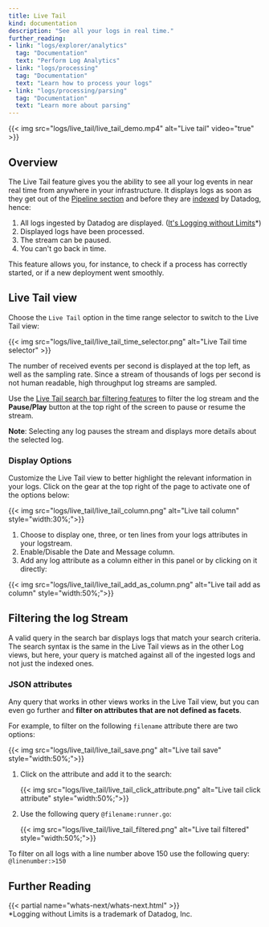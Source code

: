 ```yaml
---
title: Live Tail
kind: documentation
description: "See all your logs in real time."
further_reading:
- link: "logs/explorer/analytics"
  tag: "Documentation"
  text: "Perform Log Analytics"
- link: "logs/processing"
  tag: "Documentation"
  text: "Learn how to process your logs"
- link: "logs/processing/parsing"
  tag: "Documentation"
  text: "Learn more about parsing"
---
```


{{< img src="logs/live_tail/live_tail_demo.mp4" alt="Live tail" video="true"  >}}

## Overview

The Live Tail feature gives you the ability to see all your log events in near real time from anywhere in your infrastructure. It displays logs as soon as they get out of the [Pipeline section][1] and before they are [indexed][2] by Datadog, hence:

1. All logs ingested by Datadog are displayed. ([It's Logging without Limits][2]*)
2. Displayed logs have been processed.
3. The stream can be paused.
4. You can't go back in time.

This feature allows you, for instance, to check if a process has correctly started, or if a new deployment went smoothly.

## Live Tail view

Choose the `Live Tail` option in the time range selector to switch to the Live Tail view:

{{< img src="logs/live_tail/live_tail_time_selector.png" alt="Live Tail time selector"  >}}

The number of received events per second is displayed at the top left, as well as the sampling rate. Since a stream of thousands of logs per second is not human readable, high throughput log streams are sampled.

Use the [Live Tail search bar filtering features](#filtering-the-log-stream) to filter the log stream and the **Pause/Play** button at the top right of the screen to pause or resume the stream.

**Note**: Selecting any log pauses the stream and displays more details about the selected log.

### Display Options

Customize the Live Tail view to better highlight the relevant information in your logs.
Click on the gear at the top right of the page to activate one of the options below:

{{< img src="logs/live_tail/live_tail_column.png" alt="Live tail column"  style="width:30%;">}}

1. Choose to display one, three, or ten lines from your logs attributes in your logstream.
2. Enable/Disable the Date and Message column.
3. Add any log attribute as a column either in this panel or by clicking on it directly:

{{< img src="logs/live_tail/live_tail_add_as_column.png" alt="Live tail add as column"  style="width:50%;">}}

## Filtering the log Stream

A valid query in the search bar displays logs that match your search criteria.
The search syntax is the same in the Live Tail views as in the other Log views, but here, your query is matched against all of the ingested logs and not just the indexed ones.

### JSON attributes

Any query that works in other views works in the Live Tail view, but you can even go further and **filter on attributes that are not defined as facets**.

For example, to filter on the following `filename` attribute there are two options:

{{< img src="logs/live_tail/live_tail_save.png" alt="Live tail save"  style="width:50%;">}}

1. Click on the attribute and add it to the search:

    {{< img src="logs/live_tail/live_tail_click_attribute.png" alt="Live tail click attribute"  style="width:50%;">}}

2. Use the following query  `@filename:runner.go`:

    {{< img src="logs/live_tail/live_tail_filtered.png" alt="Live tail filtered"  style="width:50%;">}}

To filter on all logs with a line number above 150 use the following query: `@linenumber:>150`

## Further Reading

{{< partial name="whats-next/whats-next.html" >}}
<br>
*Logging without Limits is a trademark of Datadog, Inc.

[1]: /logs/processing/pipelines
[2]: /logs
